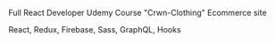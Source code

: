 Full React Developer Udemy Course "Crwn-Clothing" Ecommerce site

React, Redux, Firebase, Sass, GraphQL, Hooks
